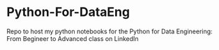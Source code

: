 # Python-For-DataEng
Repo to host my python notebooks for the Python for Data Engineering: From Begineer to Advanced class on LinkedIn
